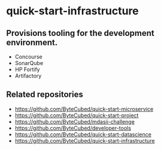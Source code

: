 # quick-start-infrastructure

## Provisions tooling for the development environment. 
* Concourse
* SonarQube 
* HP Fortify 
* Artifactory

## Related repositories
* https://github.com/ByteCubed/quick-start-microservice
* https://github.com/ByteCubed/quick-start-project
* https://github.com/ByteCubed/mdasii-challenge
* https://github.com/ByteCubed/developer-tools
* https://github.com/ByteCubed/quick-start-datascience
* https://github.com/ByteCubed/quick-start-infrastructure
